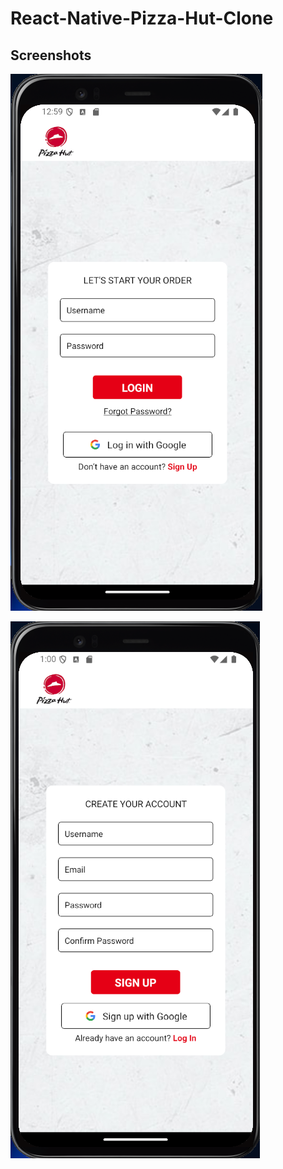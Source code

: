 # React-Native-Pizza-Hut-Clone
## Screenshots
![LogIn Image](https://github.com/Isuru-IL/React-Native-Pizza-Hut-Clone/blob/master/assets/screenshots/LogInSS.png)

![SignUp Image](https://github.com/Isuru-IL/React-Native-Pizza-Hut-Clone/blob/master/assets/screenshots/SignUpSS.png)
